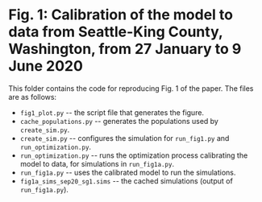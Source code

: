 # Fig. 1: Calibration of the model to data from Seattle-King County, Washington, from 27 January to 9 June 2020

This folder contains the code for reproducing Fig. 1 of the paper. The files are as follows:

- `fig1_plot.py` -- the script file that generates the figure.
- `cache_populations.py` -- generates the populations used by `create_sim.py`.
- `create_sim.py` -- configures the simulation for `run_fig1.py` and `run_optimization.py`.
- `run_optimization.py` -- runs the optimization process calibrating the model to data, for simulations in `run_fig1a.py`.
- `run_fig1a.py` -- uses the calibrated model to run the simulations.
- `fig1a_sims_sep20_sg1.sims` -- the cached simulations (output of `run_fig1a.py`).

